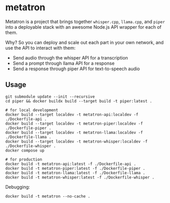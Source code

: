 # metatron

Metatron is a project that brings together `whisper.cpp`, `llama.cpp`, and `piper` into a deployable stack with an awesome Node.js API wrapper for each of them.

Why? So you can deploy and scale out each part in your own network, and use the API to interact with them:
* Send audio through the whisper API for a transcription
* Send a prompt through llama API for a response
* Send a response through piper API for text-to-speech audio

## Usage

```
git submodule update --init --recursive
cd piper && docker buildx build --target build -t piper:latest .

# for local development
docker build --target localdev -t metatron-api:localdev -f ./Dockerfile-api .
docker build --target localdev -t metatron-piper:localdev -f ./Dockerfile-piper .
docker build --target localdev -t metatron-llama:localdev -f ./Dockerfile-llama .
docker build --target localdev -t metatron-whisper:localdev -f ./Dockerfile-whisper .
docker compose up

# for production
docker build -t metatron-api:latest -f ./Dockerfile-api .
docker build -t metatron-piper:latest -f ./Dockerfile-piper .
docker build -t metatron-llama:latest -f ./Dockerfile-llama .
docker build -t metatron-whisper:latest -f ./Dockerfile-whisper .
```

Debugging:
```
docker build -t metatron --no-cache .
```
